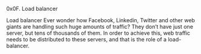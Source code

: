 0x0F. Load balancer

Load balancer
Ever wonder how Facebook, Linkedin, Twitter and other web giants 
are handling such huge amounts of traffic? They don’t have just one server, 
but tens of thousands of them. In order to achieve this, 
web traffic needs to be distributed to these servers, and that is the role of a load-balancer.
